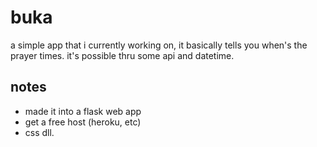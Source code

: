 # buka

a simple app that i currently working on, 
it basically tells you when's the prayer times.
it's possible thru some api and datetime.

## notes
* made it into a flask web app
* get a free host (heroku, etc)
* css dll.
